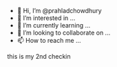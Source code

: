 - 👋 Hi, I’m @prahladchowdhury
- 👀 I’m interested in ...
- 🌱 I’m currently learning ...
- 💞️ I’m looking to collaborate on ...
- 📫 How to reach me ...

<!---
prahladchowdhury/prahladchowdhury is a ✨ special ✨ repository because its `README.md` (this file) appears on your GitHub profile.
You can click the Preview link to take a look at your changes.
---> this is my 2nd checkin

